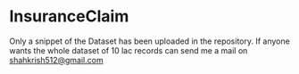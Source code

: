 # InsuranceClaim

Only a snippet of the Dataset has been uploaded in the repository.
If anyone wants the whole dataset of 10 lac records can send me a mail on shahkrish512@gmail.com
